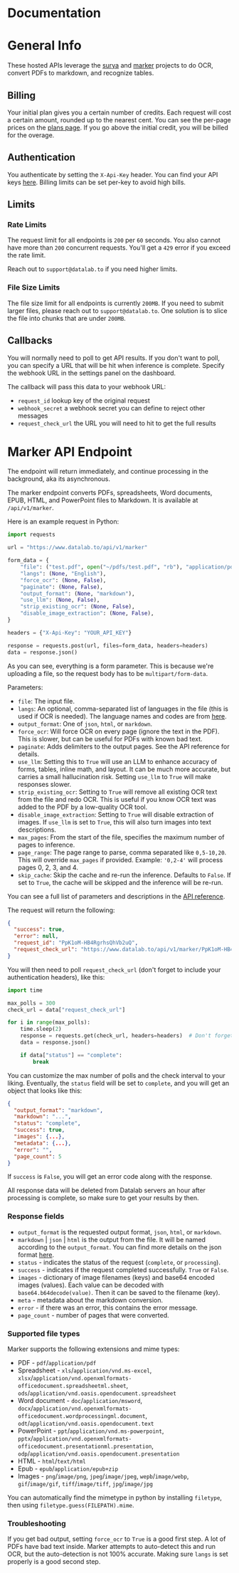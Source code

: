 # Documentation

# General Info

These hosted APIs leverage the [surya](https://github.com/VikParuchuri/surya) and [marker](https://github.com/VikParuchuri/marker) projects to do OCR, convert PDFs to markdown, and recognize tables.

## Billing

Your initial plan gives you a certain number of credits. Each request will cost a certain amount, rounded up to the nearest cent. You can see the per-page prices on the [plans page](https://www.datalab.to/app/plans). If you go above the initial credit, you will be billed for the overage.

## Authentication

You authenticate by setting the `X-Api-Key` header. You can find your API keys [here](https://www.datalab.to/app/keys). Billing limits can be set per-key to avoid high bills.

## Limits

### Rate Limits

The request limit for all endpoints is `200` per `60` seconds. You also cannot have more than `200` concurrent requests. You'll get a `429` error if you exceed the rate limit.

Reach out to `support@datalab.to` if you need higher limits.

### File Size Limits

The file size limit for all endpoints is currently `200MB`. If you need to submit larger files, please reach out to `support@datalab.to`. One solution is to slice the file into chunks that are under `200MB`.

## Callbacks

You will normally need to poll to get API results. If you don't want to poll, you can specify a URL that will be hit when inference is complete. Specify the webhook URL in the settings panel on the dashboard.

The callback will pass this data to your webhook URL:

- `request_id` lookup key of the original request
- `webhook_secret` a webhook secret you can define to reject other messages
- `request_check_url` the URL you will need to hit to get the full results

# Marker API Endpoint

The endpoint will return immediately, and continue processing in the background, aka its asynchronous.

The marker endpoint converts PDFs, spreadsheets, Word documents, EPUB, HTML, and PowerPoint files to Markdown. It is available at `/api/v1/marker`.

Here is an example request in Python:

```python
import requests

url = "https://www.datalab.to/api/v1/marker"

form_data = {
    "file": ("test.pdf", open("~/pdfs/test.pdf", "rb"), "application/pdf"),
    "langs": (None, "English"),
    "force_ocr": (None, False),
    "paginate": (None, False),
    "output_format": (None, "markdown"),
    "use_llm": (None, False),
    "strip_existing_ocr": (None, False),
    "disable_image_extraction": (None, False),
}

headers = {"X-Api-Key": "YOUR_API_KEY"}

response = requests.post(url, files=form_data, headers=headers)
data = response.json()
```

As you can see, everything is a form parameter. This is because we're uploading a file, so the request body has to be `multipart/form-data`.

Parameters:

- `file`: The input file.
- `langs`: An optional, comma-separated list of languages in the file (this is used if OCR is needed). The language names and codes are from [here](https://github.com/VikParuchuri/surya/blob/master/surya/languages.py).
- `output_format`: One of `json`, `html`, or `markdown`.
- `force_ocr`: Will force OCR on every page (ignore the text in the PDF). This is slower, but can be useful for PDFs with known bad text.
- `paginate`: Adds delimiters to the output pages. See the API reference for details.
- `use_llm`: Setting this to `True` will use an LLM to enhance accuracy of forms, tables, inline math, and layout. It can be much more accurate, but carries a small hallucination risk. Setting `use_llm` to `True` will make responses slower.
- `strip_existing_ocr`: Setting to `True` will remove all existing OCR text from the file and redo OCR. This is useful if you know OCR text was added to the PDF by a low-quality OCR tool.
- `disable_image_extraction`: Setting to `True` will disable extraction of images. If `use_llm` is set to `True`, this will also turn images into text descriptions.
- `max_pages`: From the start of the file, specifies the maximum number of pages to inference.
- `page_range`: The page range to parse, comma separated like `0,5-10,20`. This will override `max_pages` if provided. Example: `'0,2-4'` will process pages 0, 2, 3, and 4.
- `skip_cache`: Skip the cache and re-run the inference. Defaults to `False`. If set to `True`, the cache will be skipped and the inference will be re-run.

You can see a full list of parameters and descriptions in the [API reference](https://www.datalab.to/app/reference).

The request will return the following:

```json
{
  "success": true,
  "error": null,
  "request_id": "PpK1oM-HB4RgrhsQhVb2uQ",
  "request_check_url": "https://www.datalab.to/api/v1/marker/PpK1oM-HB4RgrhsQhVb2uQ"
}
```

You will then need to poll `request_check_url` (don't forget to include your authentication headers), like this:

```python
import time

max_polls = 300
check_url = data["request_check_url"]

for i in range(max_polls):
    time.sleep(2)
    response = requests.get(check_url, headers=headers)  # Don't forget to send the auth headers
    data = response.json()

    if data["status"] == "complete":
        break
```

You can customize the max number of polls and the check interval to your liking. Eventually, the `status` field will be set to `complete`, and you will get an object that looks like this:

```json
{
  "output_format": "markdown",
  "markdown": "...",
  "status": "complete",
  "success": true,
  "images": {...},
  "metadata": {...},
  "error": "",
  "page_count": 5
}
```

If `success` is `False`, you will get an error code along with the response.

All response data will be deleted from Datalab servers an hour after processing is complete, so make sure to get your results by then.

### Response fields

- `output_format` is the requested output format, `json`, `html`, or `markdown`.
- `markdown` | `json` | `html` is the output from the file. It will be named according to the `output_format`. You can find more details on the json format [here](https://github.com/VikParuchuri/marker?tab=readme-ov-file#json).
- `status` - indicates the status of the request (`complete`, or `processing`).
- `success` - indicates if the request completed successfully. `True` or `False`.
- `images` - dictionary of image filenames (keys) and base64 encoded images (values). Each value can be decoded with `base64.b64decode(value)`. Then it can be saved to the filename (key).
- `meta` - metadata about the markdown conversion.
- `error` - if there was an error, this contains the error message.
- `page_count` - number of pages that were converted.

### Supported file types

Marker supports the following extensions and mime types:

- PDF - `pdf`/`application/pdf`
- Spreadsheet - `xls`/`application/vnd.ms-excel`, `xlsx`/`application/vnd.openxmlformats-officedocument.spreadsheetml.sheet`, `ods`/`application/vnd.oasis.opendocument.spreadsheet`
- Word document - `doc`/`application/msword`, `docx`/`application/vnd.openxmlformats-officedocument.wordprocessingml.document`, `odt`/`application/vnd.oasis.opendocument.text`
- PowerPoint - `ppt`/`application/vnd.ms-powerpoint`, `pptx`/`application/vnd.openxmlformats-officedocument.presentationml.presentation`, `odp`/`application/vnd.oasis.opendocument.presentation`
- HTML - `html`/`text/html`
- Epub - `epub`/`application/epub+zip`
- Images - `png`/`image/png`, `jpeg`/`image/jpeg`, `wepb`/`image/webp`, `gif`/`image/gif`, `tiff`/`image/tiff`, `jpg`/`image/jpg`

You can automatically find the mimetype in python by installing `filetype`, then using `filetype.guess(FILEPATH).mime`.

### Troubleshooting

If you get bad output, setting `force_ocr` to `True` is a good first step. A lot of PDFs have bad text inside. Marker attempts to auto-detect this and run OCR, but the auto-detection is not 100% accurate. Making sure `langs` is set properly is a good second step.
